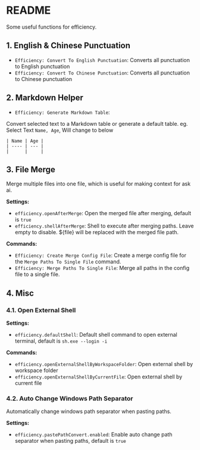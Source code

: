 # README

Some useful functions for efficiency.

## 1. English & Chinese Punctuation

* `Efficiency: Convert To English Punctuation`: Converts all punctuation to English punctuation
* `Efficiency: Convert To Chinese Punctuation`: Converts all punctuation to Chinese punctuation

## 2. Markdown Helper

* `Efficiency: Generate Markdown Table`: 

Convert selected text to a Markdown table or generate a default table. eg.
Select Text `Name, Age`, Will change to below

``` text
| Name | Age |
| ---- | --- |
|      |     |
```

## 3. File Merge

Merge multiple files into one file, which is useful for making context for ask ai.

**Settings:**

* `efficiency.openAfterMerge`: Open the merged file after merging, default is `true`
* `efficiency.shellAfterMerge`: Shell to execute after merging paths. Leave empty to disable. ${file} will be replaced with the merged file path.

**Commands:**

* `Efficiency: Create Merge Config File`: Create a merge config file for the `Merge Paths To Single File` command.
* `Efficiency: Merge Paths To Single File`: Merge all paths in the config file to a single file.

## 4. Misc

### 4.1. Open External Shell

**Settings:**

* `efficiency.defaultShell`: Default shell command to open external terminal, default is `sh.exe --login -i`

**Commands:**

* `efficiency.openExternalShellByWorkspaceFolder`: Open external shell by workspace folder
* `efficiency.openExternalShellByCurrentFile`: Open external shell by current file

### 4.2. Auto Change Windows Path Separator

Automatically change windows path separator when pasting paths.

**Settings:**

* `efficiency.pastePathConvert.enabled`: Enable auto change path separator when pasting paths, default is `true`
